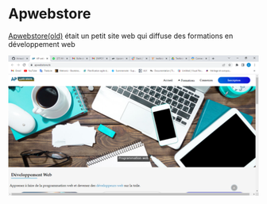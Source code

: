# Apwebstore
<a href="https://apwebstore.tk" target="_blank">Apwebstore(old)</a> était un petit site web qui diffuse des formations en développement web

<p align="center">
    <a href="https://apwebstore.tk" target="_blank"><img src="images/apwebstore.png" width="1200">
    </a>
</p>
